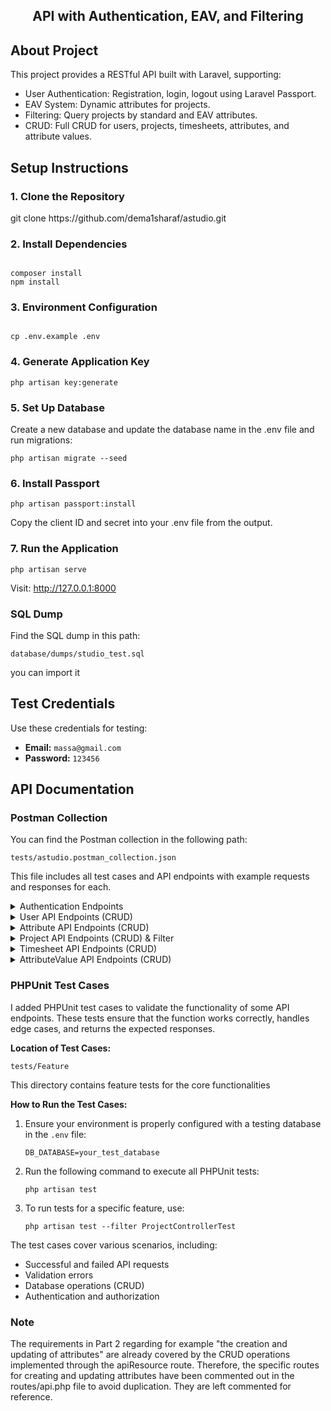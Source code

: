 <h2 align="center">
API with Authentication, EAV, and Filtering
</h2>


## About Project

This project provides a RESTful API built with Laravel, supporting:

* User Authentication: Registration, login, logout using Laravel Passport.
* EAV System: Dynamic attributes for projects.
* Filtering: Query projects by standard and EAV attributes.
* CRUD: Full CRUD for users, projects, timesheets, attributes, and attribute values.

## Setup Instructions

<h3>1. Clone the Repository</h3>
git clone https://github.com/dema1sharaf/astudio.git
<br/>
<h3>2. Install Dependencies</h3>
<pre><code>
composer install
npm install
</code></pre>
<h3>3. Environment Configuration</h3>
<pre><code>
cp .env.example .env 
</code></pre>

<h3>4. Generate Application Key</h3>
<pre><code>php artisan key:generate</code></pre>

<h3>5. Set Up Database</h3>
<p>Create a new database and update the database name in the .env file and run migrations:</p>
<pre><code>php artisan migrate --seed</code></pre>

<h3>6. Install Passport</h3>
<pre><code>php artisan passport:install</code></pre>
Copy the client ID and secret into your .env file from the output.

<h3>7. Run the Application</h3>
<pre><code>php artisan serve</code></pre>
<p>Visit: <a href="http://127.0.0.1:8000" target="_blank">http://127.0.0.1:8000</a></p>


<div class="section">
    <h3>SQL Dump</h3>
    <p>Find the SQL dump in this path:</p>
    <pre><code>database/dumps/studio_test.sql</code></pre>
    <p>you can import it </p>
</div>

<div class="section">
    <h2>Test Credentials</h2>
    <p>Use these credentials for testing:</p>
    <ul>
        <li><strong>Email:</strong> <code>massa@gmail.com</code></li>
        <li><strong>Password:</strong> <code>123456</code></li>
    </ul>
</div>

<h2>API Documentation</h2>

<div class="section">
    <h3>Postman Collection</h3>
    <p>You can find the Postman collection in the following path:</p>
    <pre><code>tests/astudio.postman_collection.json</code></pre>
    <p>This file includes all test cases and API endpoints with example requests and responses for each.</p>
</div>

<details>
<summary>Authentication Endpoints</summary>
<div class="section">
<h3>Register</h3>
<pre><code>POST /api/register</code></pre>
<p><strong>Request:</strong></p>
<pre><code>{
    "first_name": "dmdom",
    "last_name": "sharaf",
    "email": "dmdom@example.com",
    "password": "123456",
    "password_confirmation": "123456"
}</code></pre>

<p><strong>Response:</strong></p>
<pre><code>{
    "message": "User registered successfully",
    "user": {
        "id": 1,
        "first_name": "dmdom",
        "last_name": "sharaf",
        "email": "dmdom@example.com"
    },
    "token": "eyJ0eXAiOiJKV1QiLCJhbGciOiJS...."
}</code></pre>
</div>

<div class="section">
        <h3>Login</h3>
        <pre><code>POST /api/login</code></pre>
        <p><strong>Request:</strong></p>
        <pre><code>{
    "email": "massa@gmail.com",
    "password": "123456"
}</code></pre>

<p><strong>Response:</strong></p>
<pre><code>{
    "message": "Login successful",
    "user": {
        "id": 1,
        "first_name": "massa",
        "last_name": "bazrtwo",
        "email": "massa@gmail.com"
    },
    "token": "eyJ0eXAiOiJKV1QiLCJhbGciOiJS...."
}</code></pre>
</div>

<div class="section">
        <h3>Logout</h3>
        <pre><code>POST /api/logout</code></pre>
        <p><strong>Headers:</strong></p>
        <pre><code>Authorization: Bearer YOUR_ACCESS_TOKEN</code></pre>

<p><strong>Response:</strong></p>
        <pre><code>{
    "message": "Logout successful"
}</code></pre>
</div>
</details>
<details>
<summary>User API Endpoints (CRUD)</summary>
<div class="section">

<h3>1. Get All Users</h3>
    <pre><code>GET /api/users</code></pre>
    <p><strong>Response:</strong></p>
    <pre><code>{
    "users": [
        {
            "id": 1,
            "first_name": "massa",
            "last_name": "bazrtwo",
            "email": "massa@gmail.com"
        },
        {
            "id": 2,
            "first_name": "diima",
            "last_name": "Sharaf",
            "email": "dema.sharaf1@gmail.com"
        }
    ]
}</code></pre>

<h3>2. Create a New User</h3>
    <pre><code>POST /api/users</code></pre>
    <p><strong>Request:</strong></p>
    <pre><code>{
    "first_name": "dema",
    "last_name": "developer",
    "email": "developer@dema.com",
    "password": "123456",
    "password_confirmation": "123456"
}</code></pre>
<p><strong>Response:</strong></p>
<pre><code>{
    "message": "User created successfully",
    "user": {
        "first_name": "dema",
        "last_name": "developer",
        "email": "developer@dema.com",
        "id": 50
}</code></pre>

<h3>3. Get Single User</h3>
    <pre><code>GET /api/users/{id}</code></pre>
    <p><strong>Response:</strong></p>
    <pre><code>{
    "id": 1,
    "first_name": "massa",
    "last_name": "bazrtwo",
    "email": "massa@gmail.com"
}</code></pre>

<h3>4. Update User</h3>
    <pre><code>PUT /api/users/{id}</code></pre>
    <p><strong>Request:</strong></p>
    <pre><code>{
"first_name" : "Hanan"
}</code></pre>
<p><strong>Response:</strong></p>
<pre><code>
{
    "message": "User updated successfully",
    "user": {
        "id": 6,
        "first_name": "Hanan",
        "last_name": "bazrtwo",
        "email": "abd1@gmail.com"
    }
}</code></pre>

<h3>5. Delete User</h3>
    <pre><code>DELETE /api/users/{id}</code></pre>
    <p><strong>Response:</strong></p>
    <pre><code>{
"message": "User deleted successfully"
}</code></pre>
</div>
</details>
<details>
<summary>Attribute API Endpoints (CRUD)</summary>
<div class="section">
<h2></h2>
<h3>1. Get All Attributes</h3>
<pre><code>GET /api/attributes</code></pre>
<p><strong>Response:</strong></p>
<pre><code>{
"attributes": [
    {
        "id": 1,
        "name": "department",
        "type": "text"
    },
    {
        "id": 2,
        "name": "start_date",
        "type": "date"
    },
    {
        "id": 3,
        "name": "end_date",
        "type": "date"
    }
]
} </code></pre>

<h3>2. Create a New Attribute</h3>
<pre><code>POST /api/attributes</code></pre>
<p><strong>Request:</strong></p>
<pre><code>{
"name": "Project Type",
"type": "select"
}</code></pre>
<p><strong>Response:</strong></p>
<pre><code>
{
    "message": "Attribute created successfully",
    "attribute": {
        "name": "Project Type",
        "type": "select",
        "id": 11
    }
}
</code></pre>

<h3>3. Get Single Attribute</h3>
<pre><code>GET /api/attributes/{id}</code></pre>
<p><strong>Response:</strong></p>
<pre><code>
{
    "id": 5,
    "name": "image",
    "type": "text"
}
</code></pre>

<h3>4. Update Attribute</h3>
<pre><code>PUT /api/attributes/{id}</code></pre>
<p><strong>Request:</strong></p>
<pre><code>{
"name": "Project Category",
"type": "text"
}
</code></pre>
<p><strong>Response:</strong></p>
<pre><code>
{
    "message": "Attribute updated successfully",
    "attribute": {
        "id": 11,
        "name": "Project Category",
        "type": "text"
    }
}
</code></pre>

<h3>5. Delete Attribute</h3>
<pre><code>DELETE /api/attributes/{id}</code></pre>
<p><strong>Response:</strong></p>
<pre><code>{
"message": "Attribute deleted successfully"
}
</code></pre>
</div>
</details>

<details>
<summary>Project API Endpoints (CRUD) & Filter</summary>
<div class="section">

<h2>1. Get All Projects (with Filtering on both regular and EAV attributes)</h2>
        <h3>Endpoint:</h3>
        <pre><code>GET /api/projects</code></pre>
        <h3>Example Request:</h3>
        <pre><code>GET /api/projects?filters[department]=IT Department&filters[name]=Dima</code></pre>
        <h3>Example Response:</h3>
        <pre><code>
[
    {
        "id":18,
        "name":"Dima",
        "status":"active",
        "attributes":
        [
            {
                "id":4,
                "attribute_id":1,
                "entity_id":18,
                "value":"IT Department",
                "attribute":{"id":1,"name":"department","type":"text"}
            },
            {
                "id":5,
                "attribute_id":2,
                "entity_id":18,
                "value":"2025-06-01",
                "attribute":{"id":2,"name":"start_date","type":"date"}
            }
        ]
    }
]
</code></pre>
</div>

<div class="section">
        <h2>2. Filter Projects by Attributes</h2>
        <h3>Endpoint:</h3>
        <pre><code>GET /api/projects/filter</code></pre>
        <h3>Example Request:</h3>
        <pre><code>GET /api/projects/filter?filters[department]=IT&filters[start_date]=2025-06-01</code></pre>
        <h3>Example Response:</h3>
        <pre><code>
        {
        "message":"Projects found",
        "projects":
            [
                {
                    "id":18,
                    "name":"Dima",
                    "status":"active",
                    "attributes":
                        [
                            {
                                "id":4,
                                "attribute_id":1,
                                "entity_id":18,
                                "value":"IT Department",
                                "attribute":{"id":1,"name":"department","type":"text"}
                            },
                            {
                                "id":5,
                                "attribute_id":2,
                                "entity_id":18,
                                "value":"2025-06-01",
                                "attribute":{"id":2,"name":"start_date","type":"date"}
                            }
                        ]
                }
            ]
        }
</code></pre>
</div>


<div class="section">
        <h2>3. Create Project with Attributes</h2>
        <h3>Endpoint:</h3>
        <pre><code>POST /api/projects</code></pre>
        <h3>Example Request:</h3>
        <pre><code>
{
    "name": "four Project",
    "status": "active",
    "attributes": [
        {
            "id": 1,
            "value": "outside Department"
        }
    ]
}
</code></pre>
<h3>Example Response:</h3>
<pre><code>
{
    "message": "Project created successfully",
    "project": {
        "name": "four Project",
        "status": "active",
        "id": 34
    }
}
</code></pre>
</div>

<div class="section">
        <h2>4. Update Project with Attributes</h2>
        <h3>Endpoint:</h3>
        <pre><code>PUT /api/projects/{id}</code></pre>
        <h3>Example Request:</h3>
        <pre><code>
{
    "name" : "project ID 20"
}
</code></pre>
<h3>Example Response:</h3>
<pre><code>{
    "message": "Project updated successfully",
    "project": {
        "id": 20,
        "name": "project ID 20",
        "status": "active"
    }
}</code></pre>
</div>

<div class="section">
        <h2>5. Get Single Project</h2>
        <h3>Endpoint:</h3>
        <pre><code>GET /api/projects/{id}</code></pre>
        <h3>Example Response:</h3>
        <pre><code>
{
    "id": 18,
    "name": "Dima",
    "status": "active",
    "attributes": [
        {
            "id": 4,
            "attribute_id": 1,
            "entity_id": 18,
            "value": "IT Department",
            "attribute": {
                "id": 1,
                "name": "department",
                "type": "text"
            }
        },
        {
            "id": 5,
            "attribute_id": 2,
            "entity_id": 18,
            "value": "2025-06-01",
            "attribute": {
                "id": 2,
                "name": "start_date",
                "type": "date"
            }
        }
    ]
}</code></pre>
</div>

<div class="section">
        <h2>6. Delete Project</h2>
        <h3>Endpoint:</h3>
        <pre><code>DELETE /api/projects/{id}</code></pre>
        <h3>Example Response:</h3>
        <pre><code>
{
    "message": "Project deleted successfully"
}
</code></pre>
</div>
</details>

<details>
<summary>Timesheet API Endpoints (CRUD)</summary>

<div class="section">
        <h2>1. Get All Timesheets</h2>
        <h3>Endpoint:</h3>
        <pre><code>GET /api/timesheets</code></pre>
        <h3>Example Response:</h3>
        <pre><code>
[
    {
        "id": 1,
        "task_name": "Updated Design DB",
        "date": "2025-06-20",
        "hours": 6,
        "user_id": 1,
        "project_id": 1,
        "user": {
            "id": 1,
            "first_name": "massa",
            "last_name": "bazrtwo",
            "email": "massa@gmail.com"
        },
        "project": {
            "id": 1,
            "name": "Project 1",
            "status": "active"
        }
    }
]
</code></pre>
</div>

<div class="section">
        <h2>2. Create a Timesheet Entry</h2>
        <h3>Endpoint:</h3>
        <pre><code>POST /api/timesheets</code></pre>
        <h3>Example Request:</h3>
        <pre><code>
{
"task_name": "Development Task",
"date": "2025-02-20",
"hours": 5,
"user_id": 1,
"project_id": 1
}
</code></pre>
<h3>Example Response:</h3>
<pre><code>
{
    "message": "Timesheet created successfully",
    "timesheet": {
        "task_name": "Development Task",
        "date": "2025-02-20",
        "hours": 5,
        "user_id": 1,
        "project_id": 1,
        "id": 4,
        "user": {
            "id": 1,
            "first_name": "massa",
            "last_name": "bazrtwo",
            "email": "massa@gmail.com"
        },
        "project": {
            "id": 1,
            "name": "Project 1",
            "status": "active"
        }
    }
}
</code></pre>
</div>

<div class="section">
        <h2>3. Get a Single Timesheet Entry</h2>
        <h3>Endpoint:</h3>
        <pre><code>GET /api/timesheets/{id}</code></pre>
        <h3>Example Response:</h3>
        <pre><code>
{
    "id": 1,
    "task_name": "Updated Design DB",
    "date": "2025-06-20",
    "hours": 6,
    "user_id": 1,
    "project_id": 1,
    "user": {
        "id": 1,
        "first_name": "massa",
        "last_name": "bazrtwo",
        "email": "massa@gmail.com"
    },
    "project": {
        "id": 1,
        "name": "Project 1",
        "status": "active"
    }
}
</code></pre>
</div>

<div class="section">
        <h2>4. Update a Timesheet Entry</h2>
        <h3>Endpoint:</h3>
        <pre><code>PUT /api/timesheets/{id}</code></pre>
        <h3>Example Request:</h3>
        <pre><code>
{
"task_name": "Updated Task",
"hours": 6
}
</code></pre>
<h3>Example Response:</h3>
<pre><code>
{
    "message": "Timesheet updated successfully",
    "timesheet": {
        "id": 1,
        "task_name": "Updated Task",
        "date": "2025-06-20",
        "hours": 6,
        "user_id": 1,
        "project_id": 1,
        "user": {
            "id": 1,
            "first_name": "massa",
            "last_name": "bazrtwo",
            "email": "massa@gmail.com"
        },
        "project": {
            "id": 1,
            "name": "Project 1",
            "status": "active"
        }
    }
}
</code></pre>
</div>

<div class="section">
        <h2>5. Delete a Timesheet Entry</h2>
        <h3>Endpoint:</h3>
        <pre><code>DELETE /api/timesheets/{id}</code></pre>
        <h3>Example Response:</h3>
        <pre><code>{
    "message": "Timesheet deleted successfully"
}</code></pre>
</div>

</details>


<details>
<summary>AttributeValue API Endpoints (CRUD)</summary>

<div class="section">
        <h2>1. Get All Attribute Values</h2>
        <h3>Endpoint:</h3>
        <pre><code>GET /api/attribute-values</code></pre>
        <h3>Example Response:</h3>
        <pre><code>
[
    {
        "id": 4,
        "attribute_id": 1,
        "entity_id": 18,
        "value": "IT Department",
        "attribute": {
            "id": 1,
            "name": "department",
            "type": "text"
        },
        "project": {
            "id": 18,
            "name": "Dima",
            "status": "active"
        }
    }
    {
        "id": 7,
        "attribute_id": 1,
        "entity_id": 19,
        "value": "IT Department",
        "attribute": {
            "id": 1,
            "name": "department",
            "type": "text"
        },
        "project": {
            "id": 19,
            "name": "Taxi Project New",
            "status": "active"
        }
    },
    {
        "id": 10,
        "attribute_id": 1,
        "entity_id": 22,
        "value": "HR Department",
        "attribute": {
            "id": 1,
            "name": "department",
            "type": "text"
        },
        "project": {
            "id": 22,
            "name": "New Project 10",
            "status": "active"
        }
    },
    {
        "id": 17,
        "attribute_id": 1,
        "entity_id": 34,
        "value": "outside Department",
        "attribute": {
            "id": 1,
            "name": "department",
            "type": "text"
        },
        "project": {
            "id": 34,
            "name": "four Project",
            "status": "active"
        }
    }
]
        </code></pre>
</div>

<div class="section">
        <h2>2. Create an Attribute Value</h2>
        <h3>Endpoint:</h3>
        <pre><code>POST /api/attribute-values</code></pre>
        <h3>Example Request:</h3>
        <pre><code>
{
    "value": "Finance Department",
    "entity_id": 1,
    "attribute_id": 2
}
        </code></pre>
<h3>Example Response:</h3>
<pre><code>
{
    "message": "AttributeValue created successfully",
    "attributeValue": {
        "entity_id": 1,
        "attribute_id": 2,
        "value": "Finance Department",
        "id": 18,
        "attribute": {
            "id": 2,
            "name": "start_date",
            "type": "date"
        },
        "project": {
            "id": 1,
            "name": "Project 1",
            "status": "active"
        }
    }
}
</code></pre>
</div>

<div class="section">
        <h2>3. Get a Single Attribute Value</h2>
        <h3>Endpoint:</h3>
        <pre><code>GET /api/attribute-values/{id}</code></pre>
        <h3>Example Response:</h3>
        <pre><code>{
    "id": 4,
    "attribute_id": 1,
    "entity_id": 18,
    "value": "IT Department",
    "attribute": {
        "id": 1,
        "name": "department",
        "type": "text"
    },
    "project": {
        "id": 18,
        "name": "Dima",
        "status": "active"
    }
}</code></pre>
</div>

<div class="section">
        <h2>4. Update an Attribute Value</h2>
        <h3>Endpoint:</h3>
        <pre><code>PUT /api/attribute-values/{id}</code></pre>
        <h3>Example Request:</h3>
        <pre><code>{
"value": "Updated Value"
}</code></pre>
<h3>Example Response:</h3>
<pre><code>
{
    "message": "AttributeValue updated successfully",
    "timesheet": {
        "id": 9,
        "attribute_id": 1,
        "entity_id": 21,
        "value": "Updated Value",
        "attribute": {
            "id": 1,
            "name": "department",
            "type": "text"
        },
        "project": {
            "id": 21,
            "name": "Sec Project Dima",
            "status": "active"
        }
    }
}
</code></pre>
</div>

<div class="section">
        <h2>5. Delete an Attribute Value</h2>
        <h3>Endpoint:</h3>
        <pre><code>DELETE /api/attribute-values/{id}</code></pre>
        <h3>Example Response:</h3>
        <pre><code>{
    "message": "AttributeValue deleted successfully"
}</code></pre>
</div>

</details>


<div class="section">
    <h3>PHPUnit Test Cases</h3>
    <p>I added PHPUnit test cases to validate the functionality of some API endpoints. These tests ensure that the function works correctly, handles edge cases, and returns the expected responses.</p>

<p><strong>Location of Test Cases:</strong></p>
    <pre><code>tests/Feature</code></pre>
    <p>This directory contains feature tests for the core functionalities</p>
<p><strong>How to Run the Test Cases:</strong></p>
    <ol>
        <li>Ensure your environment is properly configured with a testing database in the <code>.env</code> file:</li>
        <pre><code>DB_DATABASE=your_test_database</code></pre>

<li>Run the following command to execute all PHPUnit tests:</li>
<pre><code>php artisan test</code></pre>

<li>To run tests for a specific feature, use:</li>
<pre><code>php artisan test --filter ProjectControllerTest</code></pre>

</ol>

<p>The test cases cover various scenarios, including:</p>
<ul>
        <li>Successful and failed API requests</li>
        <li>Validation errors</li>
        <li>Database operations (CRUD)</li>
        <li>Authentication and authorization</li>
    </ul>
</div>

<div class="section">
    <h3>Note</h3>
<p>The requirements in Part 2 regarding for example "the creation and updating of attributes" are already covered by the CRUD operations implemented through the apiResource route. Therefore, the specific routes for creating and updating attributes have been commented out in the routes/api.php file to avoid duplication. They are left commented for reference.</p>
</div>
